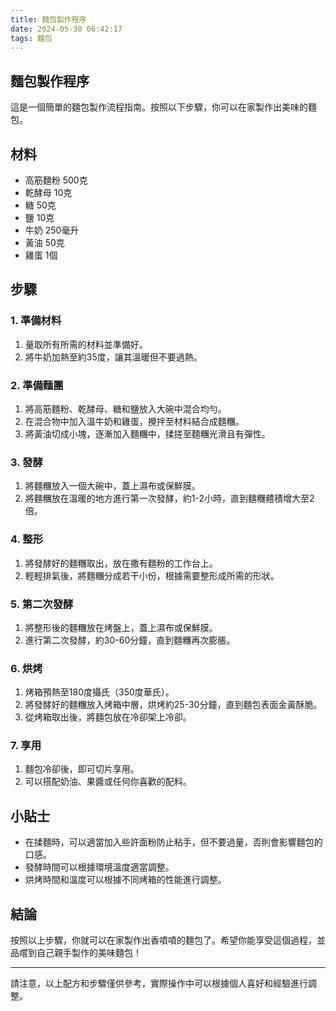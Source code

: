```yaml
---
title: 麵包製作程序
date: 2024-05-30 06:42:17
tags: 麵包
---
```

## 麵包製作程序

這是一個簡單的麵包製作流程指南。按照以下步驟，你可以在家製作出美味的麵包。

## 材料

- 高筋麵粉 500克
- 乾酵母 10克
- 糖 50克
- 鹽 10克
- 牛奶 250毫升
- 黃油 50克
- 雞蛋 1個

## 步驟

### 1. 準備材料

1. 量取所有所需的材料並準備好。
2. 將牛奶加熱至約35度，讓其溫暖但不要過熱。

### 2. 準備麵團

1. 將高筋麵粉、乾酵母、糖和鹽放入大碗中混合均勻。
2. 在混合物中加入溫牛奶和雞蛋，攪拌至材料結合成麵糰。
3. 將黃油切成小塊，逐漸加入麵糰中，揉搓至麵糰光滑且有彈性。

### 3. 發酵

1. 將麵糰放入一個大碗中，蓋上濕布或保鮮膜。
2. 將麵糰放在溫暖的地方進行第一次發酵，約1-2小時，直到麵糰體積增大至2倍。

### 4. 整形

1. 將發酵好的麵糰取出，放在撒有麵粉的工作台上。
2. 輕輕排氣後，將麵糰分成若干小份，根據需要整形成所需的形狀。

### 5. 第二次發酵

1. 將整形後的麵糰放在烤盤上，蓋上濕布或保鮮膜。
2. 進行第二次發酵，約30-60分鐘，直到麵糰再次膨脹。

### 6. 烘烤

1. 烤箱預熱至180度攝氏（350度華氏）。
2. 將發酵好的麵糰放入烤箱中層，烘烤約25-30分鐘，直到麵包表面金黃酥脆。
3. 從烤箱取出後，將麵包放在冷卻架上冷卻。

### 7. 享用

1. 麵包冷卻後，即可切片享用。
2. 可以搭配奶油、果醬或任何你喜歡的配料。

## 小貼士

- 在揉麵時，可以適當加入些許面粉防止粘手，但不要過量，否則會影響麵包的口感。
- 發酵時間可以根據環境溫度適當調整。
- 烘烤時間和溫度可以根據不同烤箱的性能進行調整。

## 結論

按照以上步驟，你就可以在家製作出香噴噴的麵包了。希望你能享受這個過程，並品嚐到自己親手製作的美味麵包！

---

請注意，以上配方和步驟僅供參考，實際操作中可以根據個人喜好和經驗進行調整。
